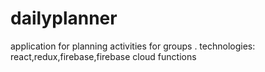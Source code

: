 # dailyplanner
application for planning activities for groups . technologies: react,redux,firebase,firebase cloud functions
